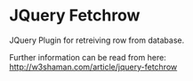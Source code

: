 # JQuery Fetchrow
JQuery Plugin for retreiving row from database.

Further information can be read from here:
http://w3shaman.com/article/jquery-fetchrow
